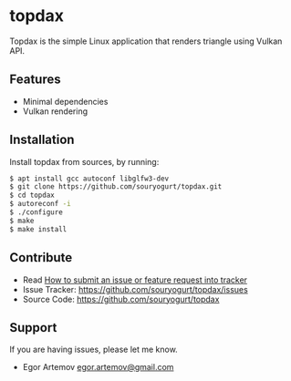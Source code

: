 topdax
======

Topdax is the simple Linux application that renders triangle using Vulkan API.

Features
--------

- Minimal dependencies
- Vulkan rendering

Installation
------------

Install topdax from sources, by running:

```sh
$ apt install gcc autoconf libglfw3-dev
$ git clone https://github.com/souryogurt/topdax.git
$ cd topdax
$ autoreconf -i
$ ./configure
$ make
$ make install
```


Contribute
----------
- Read [How to submit an issue or feature request into tracker](https://github.com/souryogurt/topdax/wiki/How-to-submit-an-issue-or-feature-request)
- Issue Tracker: https://github.com/souryogurt/topdax/issues
- Source Code: https://github.com/souryogurt/topdax

Support
-------

If you are having issues, please let me know.
* Egor Artemov <egor.artemov@gmail.com>
